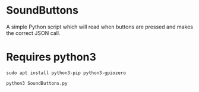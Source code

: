 # SoundButtons

A simple Python script which will read when buttons are pressed
and makes the correct JSON call.



# Requires python3

```
sudo apt install python3-pip python3-gpiozero

python3 SoundButtons.py
```
